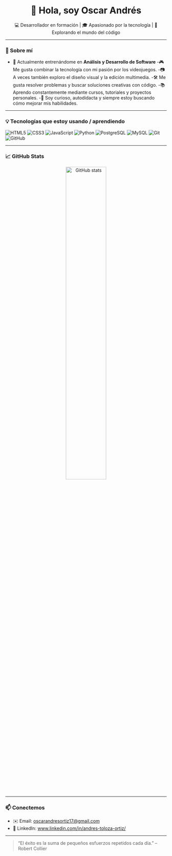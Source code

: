 <h1 align="center">👋 Hola, soy Oscar Andrés</h1>

<p align="center">
  💻 Desarrollador en formación | 🎓 Apasionado por la tecnología | 🚀 Explorando el mundo del código
</p>

---

### 🌱 Sobre mí
- 🎯 Actualmente entrenándome en **Análisis y Desarrollo de Software**
-🎮 Me gusta combinar la tecnología con mi pasión por los videojuegos.
-📷 A veces también exploro el diseño visual y la edición multimedia.
-🛠️ Me gusta resolver problemas y buscar soluciones creativas con código.
-📚 Aprendo constantemente mediante cursos, tutoriales y proyectos personales.
-🧩 Soy curioso, autodidacta y siempre estoy buscando cómo mejorar mis habilidades.

---

### 💡 Tecnologías que estoy usando / aprendiendo
![HTML5](https://img.shields.io/badge/-HTML5-E34F26?style=flat&logo=html5&logoColor=white)
![CSS3](https://img.shields.io/badge/-CSS3-1572B6?style=flat&logo=css3)
![JavaScript](https://img.shields.io/badge/-JavaScript-F7DF1E?style=flat&logo=javascript&logoColor=black)
![Python](https://img.shields.io/badge/-Python-3776AB?style=flat&logo=python&logoColor=white)
![PostgreSQL](https://img.shields.io/badge/-PostgreSQL-336791?style=flat&logo=postgresql&logoColor=white)
![MySQL](https://img.shields.io/badge/-MySQL-4479A1?style=flat&logo=mysql&logoColor=white)
![Git](https://img.shields.io/badge/-Git-F05032?style=flat&logo=git&logoColor=white)
![GitHub](https://img.shields.io/badge/-GitHub-181717?style=flat&logo=github)

---

### 📈 GitHub Stats
<p align="center">
  <img src="https://github-readme-stats.vercel.app/api?username=OscarAndres2823&show_icons=true&theme=radical" alt="GitHub stats" width="50%" />
</p>

---

### 📫 Conectemos
- ✉️ Email: oscarandresortiz17@gmail.com
- 💼 LinkedIn: www.linkedin.com/in/andres-toloza-ortiz/


---

> “El éxito es la suma de pequeños esfuerzos repetidos cada día.” – Robert Collier
